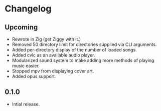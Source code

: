 # Changelog

## Upcoming

- Rewrote in Zig (get Ziggy with it.)
- Removed 50 directory limit for directories supplied via CLI arguments.
- Added per-directory display of the number of loaded songs.
- Added cvlc as an available audio player.
- Modularized sound system to make adding more methods of playing music easier.
- Stopped mpv from displaying cover art.
- Added opus support.

## 0.1.0

- Intial release.
